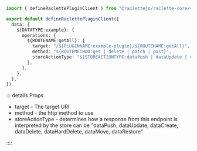 ```typescript
import { defineRaclettePluginClient } from "@raclettejs/raclette-core/client"

export default defineRaclettePluginClient({
  data: {
    ${DATATYPE:example}: {
      operations: {
        ${ROUTENAME:getAll}: {
          target: "/${PLUGINNAME:example-plugin}/${ROUTENAME:getAll}",
          method: "${ROUTEMETHOD:get | delete | patch | post}",
          storeActionType: "${STOREACTIONTYPE:dataPush | dataUpdate | dataCreate | dataDelete | dataHardDelete | dataMove | dataRestore}",
        },
      },
    },
  },
})
```

<!-- TODO find a nice way to import descriptive values from a central point. Here we'd like to source out the storeActionTypes -->

::: details Props

- target - The target URI
- method - the http method to use
- storeActionType - determines how a response from this endpoint is interpreted by the store can be "dataPush, dataUpdate, dataCreate, dataDelete, dataHardDelete, dataMove, dataRestore"

::::

